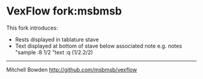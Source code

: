 VexFlow fork:msbmsb
===================

This fork introduces:

* Rests displayed in tablature stave
* Text displayed at bottom of stave below associated note
  e.g. notes "sample :8 1/2 "text :q (1/2.2/2)

----

Mitchell Bowden <mitchellbowden AT gmail DOT com>
<http://github.com/msbmsb/vexflow>
